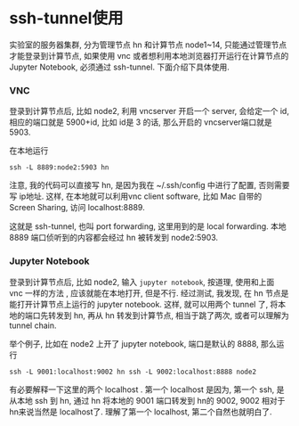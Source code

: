 # ssh-tunnel使用

实验室的服务器集群, 分为管理节点 hn 和计算节点 node1~14, 只能通过管理节点才能登录到计算节点, 如果使用 vnc 或者想利用本地浏览器打开运行在计算节点的 Jupyter Notebook, 必须通过 ssh-tunnel. 下面介绍下具体使用.



### VNC

登录到计算节点后, 比如 node2, 利用 vncserver 开启一个 server, 会给定一个 id, 相应的端口就是 5900+id, 比如 id是 3 的话, 那么开启的 vncserver端口就是 5903.

在本地运行

```
ssh -L 8889:node2:5903 hn
```

注意, 我的代码可以直接写 hn, 是因为我在 ~/.ssh/config 中进行了配置, 否则需要写 ip地址. 这样, 在本地就可以利用vnc client software, 比如 Mac 自带的 Screen Sharing, 访问 localhost:8889.

这就是 ssh-tunnel, 也叫 port forwarding, 这里用到的是 local forwarding. 本地 8889 端口侦听到的内容都会经过 hn 被转发到 node2:5903.

### Jupyter Notebook

登录到计算节点后, 比如 node2, 输入 `jupyter notebook`, 按道理, 使用和上面 vnc 一样的方法 , 应该就能在本地打开, 但是不行. 经过测试, 我发现, 在 hn 节点是能打开计算节点上运行的 jupyter notebook. 这样, 就可以用两个 tunnel 了, 将本地的端口先转发到 hn, 再从 hn 转发到计算节点, 相当于跳了两次, 或者可以理解为 tunnel chain.

举个例子, 比如在 node2 上开了 jupyter notebook, 端口是默认的 8888, 那么运行

```
ssh -L 9001:localhost:9002 hn ssh -L 9002:localhost:8888 node2
```

有必要解释一下这里的两个 localhost . 第一个 localhost 是因为, 第一个 ssh, 是从本地 ssh 到 hn, 通过 hn 将本地的 9001 端口转发到 hn的 9002, 9002 相对于 hn来说当然是 localhost了. 理解了第一个 localhost, 第二个自然也就明白了.